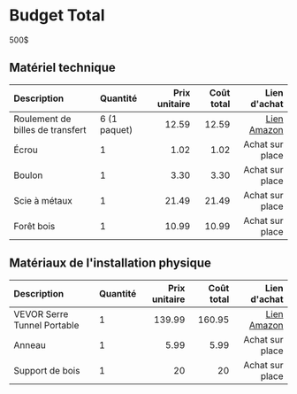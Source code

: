 # Budget Total
500$

## Matériel technique
| Description                     | Quantité      | Prix unitaire | Coût total | Lien d'achat |
|:--------------------------------|:--------------|--------------:|-----------:|-------------:|
| Roulement de billes de transfert|  6 (1 paquet) | 12.59         |    12.59   |[Lien Amazon](https://www.amazon.ca/DMZK-Universal-Transmission-Furniture-Wheelchair/dp/B0C7KQ165H/ref=sr_1_27?crid=F8DLFZ2UPVE6&dib=eyJ2IjoiMSJ9.ompZ0eBWh24xPXwI09OPNbL2_y4bNXPdoIf5sO-lhYvoPeCB4obINGOg-0-McRVEKK8yxBIIM3MdJbJL5Yx-V3rTy_CA3W0PYOlwOqhZUTZcKjQ8CAqoLommea0DcjLDcTCQwkXXeXnOCXgpl8r7BV02ukgYlFCZXF48iUBmsnWZFBEb7FoMT9sdl_OlJhm_o61-v2dXekcbJ0UyeTTJxkfH29k1F_420cen00WutyF_EtTuP8Es0jtQC3Oj_mIRE4qq2Yd1GsoLuk74wNKNth5RyzY-T2WWHNvhu8reINNAv3zDYpjnS6RcaDS7P--BzKEqE5_bDN0bnehsGEhn3svqsxr_VtGCy-HGDV5QKm6zzXWkCkXBGqPYfPkUDZbsHgPl2H0Ume8lMFoUsQDtSx6mbuxzr3yfNG2rmqV8WB978z7oy_IW_2csa-Jddp4n.Laqhp8CIAgm60hYOkyp5w5Mf9eR6yz534G5qWOHg_8k&dib_tag=se&keywords=Roller+Ball+Transfer+Bearing&qid=1737497211&sprefix=roller+ball+transfer+bearing%2Caps%2C55&sr=8-27)|
| Écrou                            | 1             | 1.02            |    1.02     | Achat sur place |
| Boulon                           | 1             | 3.30            |    3.30     | Achat sur place |
| Scie à métaux                    | 1             | 21.49           |    21.49    | Achat sur place |
| Forêt bois                       | 1             | 10.99           |    10.99    | Achat sur place |

## Matériaux de l'installation physique
| Description                     | Quantité      | Prix unitaire | Coût total | Lien d'achat |
|:----------------------------|:--------------|--------------:|-----------:|-------------:|
| VEVOR Serre Tunnel Portable | 1             |139.99         |160.95      |[Lien Amazon](https://www.amazon.ca/-/fr/portable-galvanis%C3%A9-sup%C3%A9rieure-diagonaux-enroulables/dp/B0D8KQLJKN?ref_=Oct_d_obs_d_2224151011_10&pd_rd_w=toKAh&content-id=amzn1.sym.cb374c46-3b5e-40a3-887b-3d3df2ac71f9&pf_rd_p=cb374c46-3b5e-40a3-887b-3d3df2ac71f9&pf_rd_r=3ANYEGFB9WWHHJSHAX98&pd_rd_wg=HCugw&pd_rd_r=48228fee-2bf4-47d6-a20a-6b6dc8adcbbb&pd_rd_i=B0D8KQLJKN&th=1)|
| Anneau                      | 1             | 5.99           |    5.99   | Achat sur place |
| Support de bois             | 1             | 20             |    20     | Achat sur place |

<!-- [Budget](https://tim-montmorency.com/582523-gestion/#/contenus/4_faisabilite/40_budget/) -->
